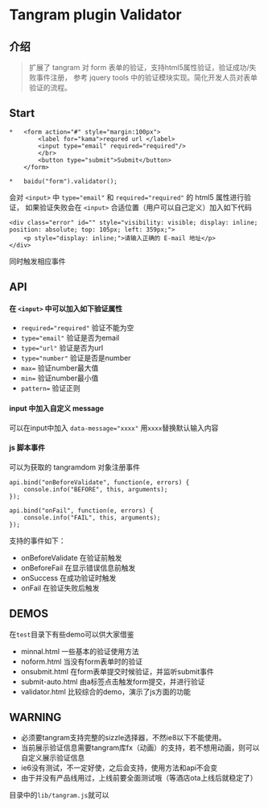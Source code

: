 Tangram plugin Validator
==========================

介绍
-----------
> 扩展了 tangram 对 form 表单的验证，支持html5属性验证，验证成功/失败事件注册，
参考 jquery tools 中的验证模块实现。简化开发人员对表单验证的流程。



Start
---------------
    *   <form action="#" style="margin:100px">
            <label for="kama">requred url </label>
            <input type="email" required="required"/>
            </br>
            <button type="submit">Submit</button>
        </form>

    *   baidu("form").validator(); 

会对 `<input>` 中 `type="email"` 和 `required="required"` 的 html5 属性进行验证，
如果验证失败会在 `<input>` 合适位置（用户可以自己定义）加入如下代码

    <div class="error" id="" style="visibility: visible; display: inline; position: absolute; top: 105px; left: 359px;">
        <p style="display: inline;">请输入正确的 E-mail 地址</p>
    </div>
同时触发相应事件

API
------------------

#### 在 `<input>` 中可以加入如下验证属性
*   `required="required"` 验证不能为空
*   `type="email"` 验证是否为email
*   `type="url"` 验证是否为url
*   `type="number"` 验证是否是number
*   `max=`   验证number最大值
*   `min=`   验证number最小值
*   `pattern=`   验证正则

#### input 中加入自定义 message
可以在input中加入 `data-message="xxxx"` 用`xxxx`替换默认输入内容

#### js 脚本事件
可以为获取的 tangramdom 对象注册事件

    api.bind("onBeforeValidate", function(e, errors) {
        console.info("BEFORE", this, arguments);
    });

    api.bind("onFail", function(e, errors) {
        console.info("FAIL", this, arguments);      
    });

支持的事件如下：
*   onBeforeValidate 在验证前触发
*   onBeforeFail 在显示错误信息前触发
*   onSuccess 在成功验证时触发
*   onFail 在验证失败后触发

DEMOS
------------------------
在`test`目录下有些demo可以供大家借鉴
*   minnal.html 一些基本的验证使用方法
*   noform.html 当没有form表单时的验证
*   onsubmit.html 在form表单提交时候验证，并监听submit事件
*   submit-auto.html 由a标签点击触发form提交，并进行验证
*   validator.html 比较综合的demo，演示了js方面的功能

WARNING
------------------
*   必须要tangram支持完整的sizzle选择器，不然ie8以下不能使用。
*   当前展示验证信息需要tangram库fx（动画）的支持，若不想用动画，则可以自定义展示验证信息
*   ie6没有测试，不一定好使，之后会支持，使用方法和api不会变
*   由于并没有产品线用过，上线前要全面测试哦（等酒店ota上线后就稳定了）

目录中的`lib/tangram.js`就可以
